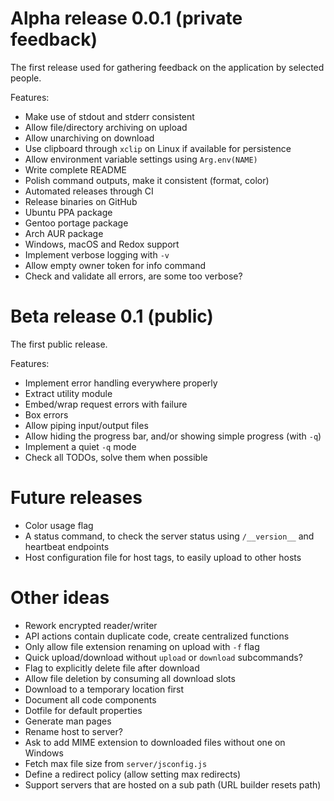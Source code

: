# Alpha release 0.0.1 (private feedback)
The first release used for gathering feedback on the application by selected
people.

Features:
- Make use of stdout and stderr consistent
- Allow file/directory archiving on upload
- Allow unarchiving on download 
- Use clipboard through `xclip` on Linux if available for persistence
- Allow environment variable settings using `Arg.env(NAME)`
- Write complete README
- Polish command outputs, make it consistent (format, color)
- Automated releases through CI
- Release binaries on GitHub
- Ubuntu PPA package
- Gentoo portage package
- Arch AUR package
- Windows, macOS and Redox support
- Implement verbose logging with `-v`
- Allow empty owner token for info command
- Check and validate all errors, are some too verbose?

# Beta release 0.1 (public)
The first public release.

Features:
- Implement error handling everywhere properly
- Extract utility module
- Embed/wrap request errors with failure
- Box errors
- Allow piping input/output files
- Allow hiding the progress bar, and/or showing simple progress (with `-q`)
- Implement a quiet `-q` mode
- Check all TODOs, solve them when possible

# Future releases
- Color usage flag
- A status command, to check the server status using `/__version__` and
  heartbeat endpoints
- Host configuration file for host tags, to easily upload to other hosts

# Other ideas
- Rework encrypted reader/writer
- API actions contain duplicate code, create centralized functions
- Only allow file extension renaming on upload with `-f` flag
- Quick upload/download without `upload` or `download` subcommands?
- Flag to explicitly delete file after download
- Allow file deletion by consuming all download slots
- Download to a temporary location first
- Document all code components
- Dotfile for default properties
- Generate man pages
- Rename host to server?
- Ask to add MIME extension to downloaded files without one on Windows
- Fetch max file size from `server/jsconfig.js`
- Define a redirect policy (allow setting max redirects)
- Support servers that are hosted on a sub path (URL builder resets path)

